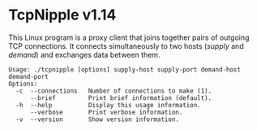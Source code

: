 # TcpNipple v1.14
This Linux program is a proxy client that joins together pairs of outgoing TCP
connections. It connects simultaneously to two hosts (_supply_ and _demand_) and
exchanges data between them.

```
Usage: ./tcpnipple [options] supply-host supply-port demand-host demand-port
Options:
  -c  --connections   Number of connections to make (1).
      --brief         Print brief information (default).
  -h  --help          Display this usage information.
      --verbose       Print verbose information.
  -v  --version       Show version information.
```
